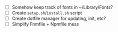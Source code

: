 -   [ ] Somehow keep track of fonts in ~/Library/Fonts?
-   [ ] Create `setup.sh`/`install.sh` script
-   [ ] Create dotfile manager for updating, init, etc?
-   [ ] Simplify Fnmfile + Npmfile mess
